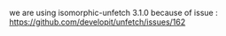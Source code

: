 we are using isomorphic-unfetch 3.1.0 because of issue : https://github.com/developit/unfetch/issues/162
